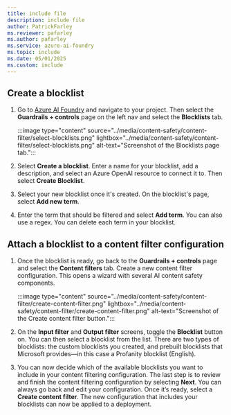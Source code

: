 ```yaml
---
title: include file
description: include file
author: PatrickFarley
ms.reviewer: pafarley
ms.author: pafarley
ms.service: azure-ai-foundry
ms.topic: include
ms.date: 05/01/2025
ms.custom: include
---
```



## Create a blocklist

1. Go to [Azure AI Foundry](https://ai.azure.com/) and navigate to your project. Then select the **Guardrails + controls** page on the left nav and select the **Blocklists** tab.

    :::image type="content" source="../media/content-safety/content-filter/select-blocklists.png" lightbox="../media/content-safety/content-filter/select-blocklists.png" alt-text="Screenshot of the Blocklists page tab.":::

1. Select **Create a blocklist**. Enter a name for your blocklist, add a description, and select an Azure OpenAI resource to connect it to. Then select **Create Blocklist**.

1. Select your new blocklist once it's created. On the blocklist's page, select **Add new term**.

1. Enter the term that should be filtered and select **Add term**. You can also use a regex. You can delete each term in your blocklist.

## Attach a blocklist to a content filter configuration

1. Once the blocklist is ready, go back to the **Guardrails + controls** page and select the **Content filters** tab. Create a new content filter configuration. This opens a wizard with several AI content safety components.

    :::image type="content" source="../media/content-safety/content-filter/create-content-filter.png" lightbox="../media/content-safety/content-filter/create-content-filter.png" alt-text="Screenshot of the Create content filter button.":::

1. On the **Input filter** and **Output filter** screens, toggle the **Blocklist** button on. You can then select a blocklist from the list. 
    There are two types of blocklists: the custom blocklists you created, and prebuilt blocklists that Microsoft provides&mdash;in this case a Profanity blocklist (English).

1. You can now decide which of the available blocklists you want to include in your content filtering configuration. The last step is to review and finish the content filtering configuration by selecting **Next**. You can always go back and edit your configuration. Once it’s ready, select a **Create content filter**. The new configuration that includes your blocklists can now be applied to a deployment.
